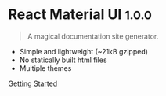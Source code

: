 
# React Material UI <small>1.0.0</small>

> A magical documentation site generator.

- Simple and lightweight (~21kB gzipped)
- No statically built html files
- Multiple themes

[Getting Started](README.md)

